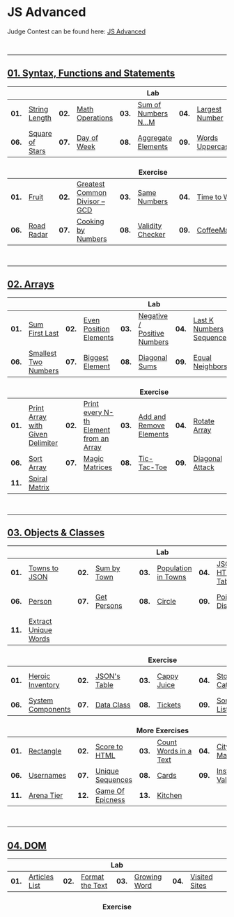 # JS Advanced
Judge Contest can be found here: <a href="https://judge.softuni.bg/Contests/#!/List/ByCategory/168/JS-Advanced-Exercises">JS Advanced</a>

<br/>

---

## <a href="https://github.com/radrex/SoftuniCourses/tree/master/JS%20Web%20Developer/JS%20Advanced/JS%20Advanced/01.Syntax%2C%20Functions%20and%20Statements">01. Syntax, Functions and Statements</a>

<table>
  <thead>
    <tr>
      <th colspan="10" style="text-align:center;">Lab</th>
    </tr>
  </thead>
  <tbody>
    <tr>
      <td><b>01.</b></td>
      <td><a href="https://github.com/radrex/SoftuniCourses/blob/master/JS%20Web%20Developer/JS%20Advanced/JS%20Advanced/01.Syntax%2C%20Functions%20and%20Statements/Lab/p01_StringLength.js">String Length</a></td>
      <td><b>02.</b></td>
      <td><a href="https://github.com/radrex/SoftuniCourses/blob/master/JS%20Web%20Developer/JS%20Advanced/JS%20Advanced/01.Syntax%2C%20Functions%20and%20Statements/Lab/p02_MathOperations.js">Math Operations</a></td>
      <td><b>03.</b></td>
      <td><a href="https://github.com/radrex/SoftuniCourses/blob/master/JS%20Web%20Developer/JS%20Advanced/JS%20Advanced/01.Syntax%2C%20Functions%20and%20Statements/Lab/p03_SumOfNumbersNtoM.js">Sum of Numbers N...M</a></td>
      <td><b>04.</b></td>
      <td><a href="https://github.com/radrex/SoftuniCourses/blob/master/JS%20Web%20Developer/JS%20Advanced/JS%20Advanced/01.Syntax%2C%20Functions%20and%20Statements/Lab/p04_LargestNumber.js">Largest Number</a></td>
      <td><b>05.</b></td>
      <td><a href="https://github.com/radrex/SoftuniCourses/blob/master/JS%20Web%20Developer/JS%20Advanced/JS%20Advanced/01.Syntax%2C%20Functions%20and%20Statements/Lab/p05_CircleArea.js">Circle Area</a></td>
    </tr>
    <tr>
      <td><b>06.</b></td>
      <td><a href="https://github.com/radrex/SoftuniCourses/blob/master/JS%20Web%20Developer/JS%20Advanced/JS%20Advanced/01.Syntax%2C%20Functions%20and%20Statements/Lab/p06_SquareOfStars.js">Square of Stars</a></td>
      <td><b>07.</b></td>
      <td><a href="https://github.com/radrex/SoftuniCourses/blob/master/JS%20Web%20Developer/JS%20Advanced/JS%20Advanced/01.Syntax%2C%20Functions%20and%20Statements/Lab/p07_DayOfWeek.js">Day of Week</a></td>
      <td><b>08.</b></td>
      <td><a href="https://github.com/radrex/SoftuniCourses/blob/master/JS%20Web%20Developer/JS%20Advanced/JS%20Advanced/01.Syntax%2C%20Functions%20and%20Statements/Lab/p08_AggregateElements.js">Aggregate Elements</a></td>
      <td><b>09.</b></td>
      <td><a href="https://github.com/radrex/SoftuniCourses/blob/master/JS%20Web%20Developer/JS%20Advanced/JS%20Advanced/01.Syntax%2C%20Functions%20and%20Statements/Lab/p09_WordsUppercase.js#L1">Words Uppercase</a></td>
      <td colspan="2"></td>
    </tr>
  </tbody>
  <thead>
    <tr>
      <th colspan="10" style="text-align:center;"><br>Exercise</th>
    </tr>
  </thead>
  <tbody>
    <tr>
      <td><b>01.</b></td>
      <td><a href="https://github.com/radrex/SoftuniCourses/blob/master/JS%20Web%20Developer/JS%20Advanced/JS%20Advanced/01.Syntax%2C%20Functions%20and%20Statements/Exercise/p01_Fruit.js">Fruit</a></td>
      <td><b>02.</b></td>
      <td><a href="https://github.com/radrex/SoftuniCourses/blob/master/JS%20Web%20Developer/JS%20Advanced/JS%20Advanced/01.Syntax%2C%20Functions%20and%20Statements/Exercise/p02_GreatestCommonDivisor.js">Greatest Common Divisor – GCD</a></td>
      <td><b>03.</b></td>
      <td><a href="https://github.com/radrex/SoftuniCourses/blob/master/JS%20Web%20Developer/JS%20Advanced/JS%20Advanced/01.Syntax%2C%20Functions%20and%20Statements/Exercise/p03_SameNumbers.js">Same Numbers</a></td>
      <td><b>04.</b></td>
      <td><a href="https://github.com/radrex/SoftuniCourses/blob/master/JS%20Web%20Developer/JS%20Advanced/JS%20Advanced/01.Syntax%2C%20Functions%20and%20Statements/Exercise/p04_TimeToWalk.js">Time to Walk</a></td>
      <td><b>05.</b></td>
      <td><a href="https://github.com/radrex/SoftuniCourses/blob/master/JS%20Web%20Developer/JS%20Advanced/JS%20Advanced/01.Syntax%2C%20Functions%20and%20Statements/Exercise/p05_CalorieObject.js">Calorie Object</a></td>
    </tr>
    <tr>
      <td><b>06.</b></td>
      <td><a href="https://github.com/radrex/SoftuniCourses/blob/master/JS%20Web%20Developer/JS%20Advanced/JS%20Advanced/01.Syntax%2C%20Functions%20and%20Statements/Exercise/p06_RoadRadar.js">Road Radar</a></td>
      <td><b>07.</b></td>
      <td><a href="https://github.com/radrex/SoftuniCourses/blob/master/JS%20Web%20Developer/JS%20Advanced/JS%20Advanced/01.Syntax%2C%20Functions%20and%20Statements/Exercise/p07_CookingByNumbers.js">Cooking by Numbers</a></td>
      <td><b>08.</b></td>
      <td><a href="https://github.com/radrex/SoftuniCourses/blob/master/JS%20Web%20Developer/JS%20Advanced/JS%20Advanced/01.Syntax%2C%20Functions%20and%20Statements/Exercise/p08_ValidityChecker.js">Validity Checker</a></td>
      <td><b>09.</b></td>
      <td><a href="https://github.com/radrex/SoftuniCourses/blob/master/JS%20Web%20Developer/JS%20Advanced/JS%20Advanced/01.Syntax%2C%20Functions%20and%20Statements/Exercise/p09_CoffeeMachine.js">CoffeeMachine</a></td>
      <td colspan="2"></td>
    </tr>
  </tbody>
</table>

<br/>

---

## <a href="https://github.com/radrex/SoftuniCourses/tree/master/JS%20Web%20Developer/JS%20Advanced/JS%20Advanced/02.Arrays">02. Arrays</a>

<table>
  <thead>
    <tr>
      <th colspan="10" style="text-align:center;">Lab</th>
    </tr>
  </thead>
  <tbody>
    <tr>
      <td><b>01.</b></td>
      <td><a href="https://github.com/radrex/SoftuniCourses/blob/master/JS%20Web%20Developer/JS%20Advanced/JS%20Advanced/02.Arrays/Lab/p01_SumFirstLast.js">Sum First Last</a></td>
      <td><b>02.</b></td>
      <td><a href="https://github.com/radrex/SoftuniCourses/blob/master/JS%20Web%20Developer/JS%20Advanced/JS%20Advanced/02.Arrays/Lab/p02_EvenPositionElements.js">Even Position Elements</a></td>
      <td><b>03.</b></td>
      <td><a href="https://github.com/radrex/SoftuniCourses/blob/master/JS%20Web%20Developer/JS%20Advanced/JS%20Advanced/02.Arrays/Lab/p03_NegativePositiveNumbers.js">Negative / Positive Numbers</a></td>
      <td><b>04.</b></td>
      <td><a href="https://github.com/radrex/SoftuniCourses/blob/master/JS%20Web%20Developer/JS%20Advanced/JS%20Advanced/02.Arrays/Lab/p04_LastKNumbersSequence.js">Last K Numbers Sequence</a></td>
      <td><b>05.</b></td>
      <td><a href="https://github.com/radrex/SoftuniCourses/blob/master/JS%20Web%20Developer/JS%20Advanced/JS%20Advanced/02.Arrays/Lab/p05_ProcessOddNumbers.js">Process Odd Numbers</a></td>
    </tr>
    <tr>
      <td><b>06.</b></td>
      <td><a href="https://github.com/radrex/SoftuniCourses/blob/master/JS%20Web%20Developer/JS%20Advanced/JS%20Advanced/02.Arrays/Lab/p06_SmallestTwoNumbers.js">Smallest Two Numbers</a></td>
      <td><b>07.</b></td>
      <td><a href="https://github.com/radrex/SoftuniCourses/blob/master/JS%20Web%20Developer/JS%20Advanced/JS%20Advanced/02.Arrays/Lab/p07_BiggestElement.js">Biggest Element</a></td>
      <td><b>08.</b></td>
      <td><a href="https://github.com/radrex/SoftuniCourses/blob/master/JS%20Web%20Developer/JS%20Advanced/JS%20Advanced/02.Arrays/Lab/p08_DiagonalSums.js">Diagonal Sums</a></td>
      <td><b>09.</b></td>
      <td><a href="https://github.com/radrex/SoftuniCourses/blob/master/JS%20Web%20Developer/JS%20Advanced/JS%20Advanced/02.Arrays/Lab/p09_EqualNeighbors.js">Equal Neighbors</a></td>
      <td colspan="2"></td>
    </tr>
  </tbody>
  <thead>
    <tr>
      <th colspan="10" style="text-align:center;"><br>Exercise</th>
    </tr>
  </thead>
  <tbody>
    <tr>
      <td><b>01.</b></td>
      <td><a href="https://github.com/radrex/SoftuniCourses/blob/master/JS%20Web%20Developer/JS%20Advanced/JS%20Advanced/02.Arrays/Exercise/p01_PrintArrayWithGivenDelimiter.js">Print Array with Given Delimiter</a></td>
      <td><b>02.</b></td>
      <td><a href="https://github.com/radrex/SoftuniCourses/blob/master/JS%20Web%20Developer/JS%20Advanced/JS%20Advanced/02.Arrays/Exercise/p02_PrintEveryNthElementFromAnArray.js">Print every N-th Element from an Array</a></td>
      <td><b>03.</b></td>
      <td><a href="https://github.com/radrex/SoftuniCourses/blob/master/JS%20Web%20Developer/JS%20Advanced/JS%20Advanced/02.Arrays/Exercise/p03_AddAndRemoveElements.js">Add and Remove Elements</a></td>
      <td><b>04.</b></td>
      <td><a href="https://github.com/radrex/SoftuniCourses/blob/master/JS%20Web%20Developer/JS%20Advanced/JS%20Advanced/02.Arrays/Exercise/p04_RotateArray.js">Rotate Array</a></td>
      <td><b>05.</b></td>
      <td><a href="https://github.com/radrex/SoftuniCourses/blob/master/JS%20Web%20Developer/JS%20Advanced/JS%20Advanced/02.Arrays/Exercise/p05_ExtractIncreasingSubsequenceFromArray.js">Extract Increasing Subsequence from Array</a></td>
    </tr>
    <tr>
      <td><b>06.</b></td>
      <td><a href="https://github.com/radrex/SoftuniCourses/blob/master/JS%20Web%20Developer/JS%20Advanced/JS%20Advanced/02.Arrays/Exercise/p06_SortArray.js">Sort Array</a></td>
      <td><b>07.</b></td>
      <td><a href="https://github.com/radrex/SoftuniCourses/blob/master/JS%20Web%20Developer/JS%20Advanced/JS%20Advanced/02.Arrays/Exercise/p07_MagicMatrices.js">Magic Matrices</a></td>
      <td><b>08.</b></td>
      <td><a href="https://github.com/radrex/SoftuniCourses/blob/master/JS%20Web%20Developer/JS%20Advanced/JS%20Advanced/02.Arrays/Exercise/p08_TicTacToe.js">Tic-Tac-Toe</a></td>
      <td><b>09.</b></td>
      <td><a href="https://github.com/radrex/SoftuniCourses/blob/master/JS%20Web%20Developer/JS%20Advanced/JS%20Advanced/02.Arrays/Exercise/p09_DiagonalAttack.js">Diagonal Attack</a></td>
      <td><b>10.</b></td>
      <td><a href="https://github.com/radrex/SoftuniCourses/blob/master/JS%20Web%20Developer/JS%20Advanced/JS%20Advanced/02.Arrays/Exercise/p10_Orbit.js">Orbit</a></td>
    </tr>
    <tr>
      <td><b>11.</b></td>
      <td><a href="https://github.com/radrex/SoftuniCourses/blob/master/JS%20Web%20Developer/JS%20Advanced/JS%20Advanced/02.Arrays/Exercise/p11_SpiralMatrix.js">Spiral Matrix</a></td>
      <td colspan="8"></td>
    </tr>
  </tbody>
</table>

<br/>

---

## <a href="https://github.com/radrex/SoftuniCourses/tree/master/JS%20Web%20Developer/JS%20Advanced/JS%20Advanced/03.Objects%20and%20Classes">03. Objects & Classes</a>

<table>
  <thead>
    <tr>
      <th colspan="10" style="text-align:center;">Lab</th>
    </tr>
  </thead>
  <tbody>
    <tr>
      <td><b>01.</b></td>
      <td><a href="https://github.com/radrex/SoftuniCourses/blob/master/JS%20Web%20Developer/JS%20Advanced/JS%20Advanced/03.Objects%20and%20Classes/Lab/p01_TownsToJSON.js">Towns to JSON</a></td>
      <td><b>02.</b></td>
      <td><a href="https://github.com/radrex/SoftuniCourses/blob/master/JS%20Web%20Developer/JS%20Advanced/JS%20Advanced/03.Objects%20and%20Classes/Lab/p02_SumByTown.js">Sum by Town</a></td>
      <td><b>03.</b></td>
      <td><a href="https://github.com/radrex/SoftuniCourses/blob/master/JS%20Web%20Developer/JS%20Advanced/JS%20Advanced/03.Objects%20and%20Classes/Lab/p03_PopulationInTowns.js">Population in Towns</a></td>
      <td><b>04.</b></td>
      <td><a href="https://github.com/radrex/SoftuniCourses/blob/master/JS%20Web%20Developer/JS%20Advanced/JS%20Advanced/03.Objects%20and%20Classes/Lab/p04_JSONToHTMLTable.js">JSON to HTML Table</a></td>
      <td><b>05.</b></td>
      <td><a href="https://github.com/radrex/SoftuniCourses/blob/master/JS%20Web%20Developer/JS%20Advanced/JS%20Advanced/03.Objects%20and%20Classes/Lab/p05_LowestPricesInCities.js">Lowest Prices in Cities</a></td>
    </tr>
    <tr>
      <td><b>06.</b></td>
      <td><a href="https://github.com/radrex/SoftuniCourses/blob/master/JS%20Web%20Developer/JS%20Advanced/JS%20Advanced/03.Objects%20and%20Classes/Lab/p06_Person.js">Person</a></td>
      <td><b>07.</b></td>
      <td><a href="https://github.com/radrex/SoftuniCourses/blob/master/JS%20Web%20Developer/JS%20Advanced/JS%20Advanced/03.Objects%20and%20Classes/Lab/p07_GetPersons.js">Get Persons</a></td>
      <td><b>08.</b></td>
      <td><a href="https://github.com/radrex/SoftuniCourses/blob/master/JS%20Web%20Developer/JS%20Advanced/JS%20Advanced/03.Objects%20and%20Classes/Lab/p08_Circle.js">Circle</a></td>
      <td><b>09.</b></td>
      <td><a href="https://github.com/radrex/SoftuniCourses/blob/master/JS%20Web%20Developer/JS%20Advanced/JS%20Advanced/03.Objects%20and%20Classes/Lab/p09_PointDistance.js">Point Distance</a></td>
      <td><b>10.</b></td>
      <td><a href="https://github.com/radrex/SoftuniCourses/blob/master/JS%20Web%20Developer/JS%20Advanced/JS%20Advanced/03.Objects%20and%20Classes/Lab/p10_CountWordsInAText.js">Count Words in a Text</a></td>
    </tr>
    <tr>
      <td><b>11.</b></td>
      <td><a href="https://github.com/radrex/SoftuniCourses/blob/master/JS%20Web%20Developer/JS%20Advanced/JS%20Advanced/03.Objects%20and%20Classes/Lab/p11_ExtractUniqueWords.js">Extract Unique Words</a></td>
      <td colspan="8"></td>
    </tr>
  </tbody>
  <thead>
    <tr>
      <th colspan="10" style="text-align:center;"><br>Exercise</th>
    </tr>
  </thead>
  <tbody>
    <tr>
      <td><b>01.</b></td>
      <td><a href="https://github.com/radrex/SoftuniCourses/blob/master/JS%20Web%20Developer/JS%20Advanced/JS%20Advanced/03.Objects%20and%20Classes/Exercise/p01_HeroicInventory.js">Heroic Inventory</a></td>
      <td><b>02.</b></td>
      <td><a href="https://github.com/radrex/SoftuniCourses/blob/master/JS%20Web%20Developer/JS%20Advanced/JS%20Advanced/03.Objects%20and%20Classes/Exercise/p02_JSONsTable.js">JSON's Table</a></td>
      <td><b>03.</b></td>
      <td><a href="https://github.com/radrex/SoftuniCourses/blob/master/JS%20Web%20Developer/JS%20Advanced/JS%20Advanced/03.Objects%20and%20Classes/Exercise/p03_CappyJuice.js">Cappy Juice</a></td>
      <td><b>04.</b></td>
      <td><a href="https://github.com/radrex/SoftuniCourses/blob/master/JS%20Web%20Developer/JS%20Advanced/JS%20Advanced/03.Objects%20and%20Classes/Exercise/p04_StoreCatalogue.js">Store Catalogue</a></td>
      <td><b>05.</b></td>
      <td><a href="https://github.com/radrex/SoftuniCourses/blob/master/JS%20Web%20Developer/JS%20Advanced/JS%20Advanced/03.Objects%20and%20Classes/Exercise/p05_AutoEngineeringCompany.js">Auto-Engineering Company</a></td>
    </tr>
    <tr>
      <td><b>06.</b></td>
      <td><a href="https://github.com/radrex/SoftuniCourses/blob/master/JS%20Web%20Developer/JS%20Advanced/JS%20Advanced/03.Objects%20and%20Classes/Exercise/p06_SystemComponents.js">System Components</a></td>
      <td><b>07.</b></td>
      <td><a href="https://github.com/radrex/SoftuniCourses/blob/master/JS%20Web%20Developer/JS%20Advanced/JS%20Advanced/03.Objects%20and%20Classes/Exercise/p07_DataClass.js">Data Class</a></td>
      <td><b>08.</b></td>
      <td><a href="https://github.com/radrex/SoftuniCourses/blob/master/JS%20Web%20Developer/JS%20Advanced/JS%20Advanced/03.Objects%20and%20Classes/Exercise/p08_Tickets.js">Tickets</a></td>
      <td><b>09.</b></td>
      <td><a href="https://github.com/radrex/SoftuniCourses/blob/master/JS%20Web%20Developer/JS%20Advanced/JS%20Advanced/03.Objects%20and%20Classes/Exercise/p09_SortedList.js">Sorted List</a></td>
      <td><b>10.</b></td>
      <td><a href="https://github.com/radrex/SoftuniCourses/blob/master/JS%20Web%20Developer/JS%20Advanced/JS%20Advanced/03.Objects%20and%20Classes/Exercise/p10_LengthLimit.js">Length Limit</a></td>
    </tr>
  </tbody>
  <thead>
    <tr>
      <th colspan="10" style="text-align:center;"><br>More Exercises</th>
    </tr>
  </thead>
  <tbody>
    <tr>
      <td><b>01.</b></td>
      <td><a href="https://github.com/radrex/SoftuniCourses/blob/master/JS%20Web%20Developer/JS%20Advanced/JS%20Advanced/03.Objects%20and%20Classes/%5BMoreExercises%5D/p01_Rectangle.js">Rectangle</a></td>
      <td><b>02.</b></td>
      <td><a href="https://github.com/radrex/SoftuniCourses/blob/master/JS%20Web%20Developer/JS%20Advanced/JS%20Advanced/03.Objects%20and%20Classes/%5BMoreExercises%5D/p02_ScoreToHTML.js">Score to HTML</a></td>
      <td><b>03.</b></td>
      <td><a href="https://github.com/radrex/SoftuniCourses/blob/master/JS%20Web%20Developer/JS%20Advanced/JS%20Advanced/03.Objects%20and%20Classes/%5BMoreExercises%5D/p03_CountWordsInAText.js">Count Words in a Text</a></td>
      <td><b>04.</b></td>
      <td><a href="https://github.com/radrex/SoftuniCourses/blob/master/JS%20Web%20Developer/JS%20Advanced/JS%20Advanced/03.Objects%20and%20Classes/%5BMoreExercises%5D/p04_CityMarkets.js">City Markets</a></td>
      <td><b>05.</b></td>
      <td><a href="https://github.com/radrex/SoftuniCourses/blob/master/JS%20Web%20Developer/JS%20Advanced/JS%20Advanced/03.Objects%20and%20Classes/%5BMoreExercises%5D/p05_Unity.js">Unity</a></td>
    </tr>
    <tr>
      <td><b>06.</b></td>
      <td><a href="https://github.com/radrex/SoftuniCourses/blob/master/JS%20Web%20Developer/JS%20Advanced/JS%20Advanced/03.Objects%20and%20Classes/%5BMoreExercises%5D/p06_Usernames.js">Usernames</a></td>
      <td><b>07.</b></td>
      <td><a href="https://github.com/radrex/SoftuniCourses/blob/master/JS%20Web%20Developer/JS%20Advanced/JS%20Advanced/03.Objects%20and%20Classes/%5BMoreExercises%5D/p07_UniqueSequences.js">Unique Sequences</a></td>
      <td><b>08.</b></td>
      <td><a href="https://github.com/radrex/SoftuniCourses/blob/master/JS%20Web%20Developer/JS%20Advanced/JS%20Advanced/03.Objects%20and%20Classes/%5BMoreExercises%5D/p08_Cards.js">Cards</a></td>
      <td><b>09.</b></td>
      <td><a href="https://github.com/radrex/SoftuniCourses/blob/master/JS%20Web%20Developer/JS%20Advanced/JS%20Advanced/03.Objects%20and%20Classes/%5BMoreExercises%5D/p09_InstanceValidation.js">Instance Validation</a></td>
      <td><b>10.</b></td>
      <td><a href="https://github.com/radrex/SoftuniCourses/blob/master/JS%20Web%20Developer/JS%20Advanced/JS%20Advanced/03.Objects%20and%20Classes/%5BMoreExercises%5D/p10_ExtensibleClass.js">Extensible Class</a></td>
    </tr>
    <tr>
      <td><b>11.</b></td>
      <td><a href="https://github.com/radrex/SoftuniCourses/blob/master/JS%20Web%20Developer/JS%20Advanced/JS%20Advanced/03.Objects%20and%20Classes/%5BMoreExercises%5D/p11_ArenaTier.js">Arena Tier</a></td>
      <td><b>12.</b></td>
      <td><a href="https://github.com/radrex/SoftuniCourses/blob/master/JS%20Web%20Developer/JS%20Advanced/JS%20Advanced/03.Objects%20and%20Classes/%5BMoreExercises%5D/p12_GameOfEpicness.js">Game Of Epicness</a></td>
      <td><b>13.</b></td>
      <td><a href="https://github.com/radrex/SoftuniCourses/blob/master/JS%20Web%20Developer/JS%20Advanced/JS%20Advanced/03.Objects%20and%20Classes/%5BMoreExercises%5D/p13_Kitchen.js">Kitchen</a></td>
      <td colspan="4"></td>
    </tr>
  </tbody>
</table>


<br/>

---

## <a href="https://github.com/radrex/SoftuniCourses/tree/master/JS%20Web%20Developer/JS%20Advanced/JS%20Advanced/04.DOM">04. DOM</a>

<table>
  <thead>
    <tr>
      <th colspan="10" style="text-align:center;">Lab</th>
    </tr>
  </thead>
  <tbody>
    <tr>
      <td><b>01.</b></td>
      <td><a href="https://github.com/radrex/SoftuniCourses/tree/master/JS%20Web%20Developer/JS%20Advanced/JS%20Advanced/04.DOM/01.%20Articles%20List">Articles List</a></td>
      <td><b>02.</b></td>
      <td><a href="https://github.com/radrex/SoftuniCourses/tree/master/JS%20Web%20Developer/JS%20Advanced/JS%20Advanced/04.DOM/02.%20Format%20the%20Text">Format the Text</a></td>
      <td><b>03.</b></td>
      <td><a href="https://github.com/radrex/SoftuniCourses/tree/master/JS%20Web%20Developer/JS%20Advanced/JS%20Advanced/04.DOM/03.%20Growing%20Word">Growing Word</a></td>
      <td><b>04.</b></td>
      <td><a href="https://github.com/radrex/SoftuniCourses/tree/master/JS%20Web%20Developer/JS%20Advanced/JS%20Advanced/04.DOM/04.%20Visited%20Websites">Visited Sites</a></td>
      <td colspan="2"></td>
    </tr>
  </tbody>
  <thead>
    <tr>
      <th colspan="10" style="text-align:center;"><br>Exercise</th>
    </tr>
  </thead>
  <tbody>

  </tbody>
</table>
